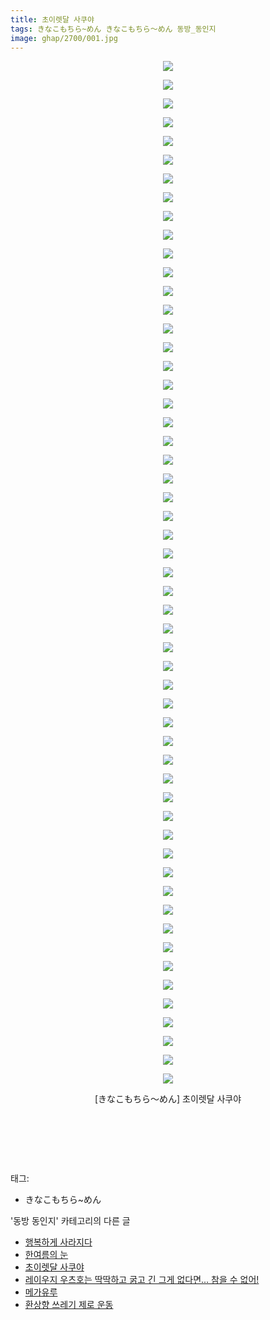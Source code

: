 ```yaml
---
title: 초이렛달 사쿠야
tags: きなこもちら~めん きなこもちら～めん 동방_동인지
image: ghap/2700/001.jpg
---
```

<div class="article">
<p style="text-align: center; clear: none; float: none;"><img src="{{ site.nasurl }}/ghap/2700/001.jpg"/></p>
<p style="text-align: center; clear: none; float: none;"><img src="{{ site.nasurl }}/ghap/2700/002.jpg"/></p>
<p style="text-align: center; clear: none; float: none;"><img src="{{ site.nasurl }}/ghap/2700/003.jpg"/></p>
<p style="text-align: center; clear: none; float: none;"><img src="{{ site.nasurl }}/ghap/2700/004.jpg"/></p>
<p style="text-align: center; clear: none; float: none;"><img src="{{ site.nasurl }}/ghap/2700/005.jpg"/></p>
<p style="text-align: center; clear: none; float: none;"><img src="{{ site.nasurl }}/ghap/2700/006.jpg"/></p>
<p style="text-align: center; clear: none; float: none;"><img src="{{ site.nasurl }}/ghap/2700/007.jpg"/></p>
<p style="text-align: center; clear: none; float: none;"><img src="{{ site.nasurl }}/ghap/2700/008.jpg"/></p>
<p style="text-align: center; clear: none; float: none;"><img src="{{ site.nasurl }}/ghap/2700/009.jpg"/></p>
<p style="text-align: center; clear: none; float: none;"><img src="{{ site.nasurl }}/ghap/2700/010.jpg"/></p>
<p style="text-align: center; clear: none; float: none;"><img src="{{ site.nasurl }}/ghap/2700/011.jpg"/></p>
<p style="text-align: center; clear: none; float: none;"><img src="{{ site.nasurl }}/ghap/2700/012.jpg"/></p>
<p style="text-align: center; clear: none; float: none;"><img src="{{ site.nasurl }}/ghap/2700/013.jpg"/></p>
<p style="text-align: center; clear: none; float: none;"><img src="{{ site.nasurl }}/ghap/2700/014.jpg"/></p>
<p style="text-align: center; clear: none; float: none;"><img src="{{ site.nasurl }}/ghap/2700/015.jpg"/></p>
<p style="text-align: center; clear: none; float: none;"><img src="{{ site.nasurl }}/ghap/2700/016.jpg"/></p>
<p style="text-align: center; clear: none; float: none;"><img src="{{ site.nasurl }}/ghap/2700/017.jpg"/></p>
<p style="text-align: center; clear: none; float: none;"><img src="{{ site.nasurl }}/ghap/2700/018.jpg"/></p>
<p style="text-align: center; clear: none; float: none;"><img src="{{ site.nasurl }}/ghap/2700/019.jpg"/></p>
<p style="text-align: center; clear: none; float: none;"><img src="{{ site.nasurl }}/ghap/2700/020.jpg"/></p>
<p style="text-align: center; clear: none; float: none;"><img src="{{ site.nasurl }}/ghap/2700/021.jpg"/></p>
<p style="text-align: center; clear: none; float: none;"><img src="{{ site.nasurl }}/ghap/2700/022.jpg"/></p>
<p style="text-align: center; clear: none; float: none;"><img src="{{ site.nasurl }}/ghap/2700/023.jpg"/></p>
<p style="text-align: center; clear: none; float: none;"><img src="{{ site.nasurl }}/ghap/2700/024.jpg"/></p>
<p style="text-align: center; clear: none; float: none;"><img src="{{ site.nasurl }}/ghap/2700/025.jpg"/></p>
<p style="text-align: center; clear: none; float: none;"><img src="{{ site.nasurl }}/ghap/2700/026.jpg"/></p>
<p style="text-align: center; clear: none; float: none;"><img src="{{ site.nasurl }}/ghap/2700/027.jpg"/></p>
<p style="text-align: center; clear: none; float: none;"><img src="{{ site.nasurl }}/ghap/2700/028.jpg"/></p>
<p style="text-align: center; clear: none; float: none;"><img src="{{ site.nasurl }}/ghap/2700/029.jpg"/></p>
<p style="text-align: center; clear: none; float: none;"><img src="{{ site.nasurl }}/ghap/2700/030.jpg"/></p>
<p style="text-align: center; clear: none; float: none;"><img src="{{ site.nasurl }}/ghap/2700/031.jpg"/></p>
<p style="text-align: center; clear: none; float: none;"><img src="{{ site.nasurl }}/ghap/2700/032.jpg"/></p>
<p style="text-align: center; clear: none; float: none;"><img src="{{ site.nasurl }}/ghap/2700/033.jpg"/></p>
<p style="text-align: center; clear: none; float: none;"><img src="{{ site.nasurl }}/ghap/2700/034.jpg"/></p>
<p style="text-align: center; clear: none; float: none;"><img src="{{ site.nasurl }}/ghap/2700/035.jpg"/></p>
<p style="text-align: center; clear: none; float: none;"><img src="{{ site.nasurl }}/ghap/2700/036.jpg"/></p>
<p style="text-align: center; clear: none; float: none;"><img src="{{ site.nasurl }}/ghap/2700/037.jpg"/></p>
<p style="text-align: center; clear: none; float: none;"><img src="{{ site.nasurl }}/ghap/2700/038.jpg"/></p>
<p style="text-align: center; clear: none; float: none;"><img src="{{ site.nasurl }}/ghap/2700/039.jpg"/></p>
<p style="text-align: center; clear: none; float: none;"><img src="{{ site.nasurl }}/ghap/2700/040.jpg"/></p>
<p style="text-align: center; clear: none; float: none;"><img src="{{ site.nasurl }}/ghap/2700/041.jpg"/></p>
<p style="text-align: center; clear: none; float: none;"><img src="{{ site.nasurl }}/ghap/2700/042.jpg"/></p>
<p style="text-align: center; clear: none; float: none;"><img src="{{ site.nasurl }}/ghap/2700/043.jpg"/></p>
<p style="text-align: center; clear: none; float: none;"><img src="{{ site.nasurl }}/ghap/2700/044.jpg"/></p>
<p style="text-align: center; clear: none; float: none;"><img src="{{ site.nasurl }}/ghap/2700/045.jpg"/></p>
<p style="text-align: center; clear: none; float: none;"><img src="{{ site.nasurl }}/ghap/2700/046.jpg"/></p>
<p style="text-align: center; clear: none; float: none;"><img src="{{ site.nasurl }}/ghap/2700/047.jpg"/></p>
<p style="text-align: center; clear: none; float: none;"><img src="{{ site.nasurl }}/ghap/2700/048.jpg"/></p>
<p style="text-align: center; clear: none; float: none;"><img src="{{ site.nasurl }}/ghap/2700/049.jpg"/></p>
<p style="text-align: center; clear: none; float: none;"><img src="{{ site.nasurl }}/ghap/2700/050.jpg"/></p>
<p style="text-align: center; clear: none; float: none;"><img src="{{ site.nasurl }}/ghap/2700/051.jpg"/></p>
<p style="text-align: center; clear: none; float: none;"><img src="{{ site.nasurl }}/ghap/2700/052.jpg"/></p>
<p style="text-align: center; clear: none; float: none;"><img src="{{ site.nasurl }}/ghap/2700/053.jpg"/></p>
<p style="text-align: center; clear: none; float: none;"><img src="{{ site.nasurl }}/ghap/2700/054.jpg"/></p>
<p style="text-align: center; clear: none; float: none;"><img src="{{ site.nasurl }}/ghap/2700/055.jpg"/></p>
<p style="text-align: center; clear: none; float: none;">[きなこもちら～めん] 초이렛달 사쿠야</p>
<p style="text-align: center; clear: none; float: none;"><br/></p>
<p style="text-align: center; clear: none; float: none;"><br/></p>
<p><br/></p>
</div><div class="tagTrail">
<p>태그: </p>
<ul>
<li>きなこもちら~めん</li>
</ul>
</div><div class="another">
<p>'동방 동인지' 카테고리의 다른 글</p>
<ul>
<li><a href="/2016-10-30-ghap_2702">행복하게 사라지다</a></li>
<li><a href="/2016-10-30-ghap_2701">한여름의 눈</a></li>
<li><a href="/2016-10-30-ghap_2700">초이렛달 사쿠야</a></li>
<li><a href="/2016-10-30-ghap_2698">레이우지 우츠호는 딱딱하고 굵고 긴 그게 없다면... 참을 수 없어!</a></li>
<li><a href="/2016-10-30-ghap_2697">메가유루</a></li>
<li><a href="/2016-10-30-ghap_2696">환상향 쓰레기 제로 운동</a></li>
</ul>
</div><div class="cb_module cb_fluid">
<div class="cb_wrt cb_profile">
</div><!-- commentList close -->
</div>